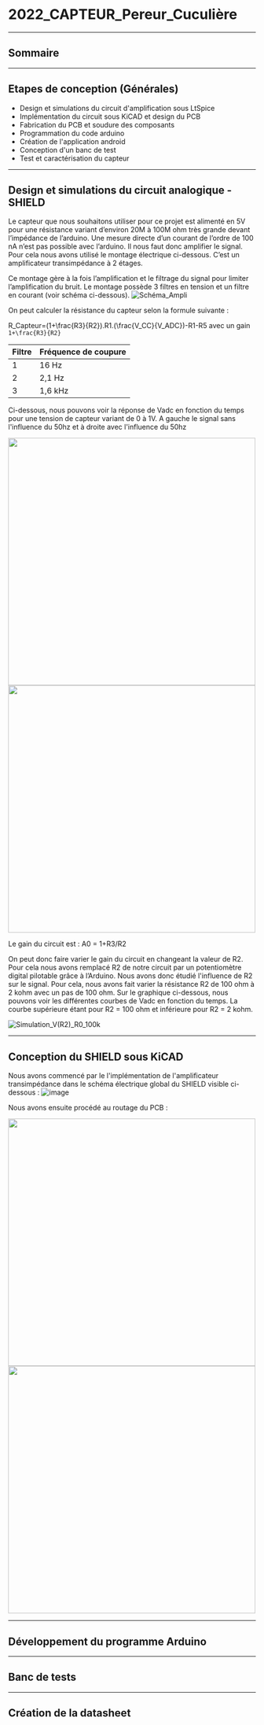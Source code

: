 # 2022_CAPTEUR_Pereur_Cuculière
--------------------------------
## Sommaire

--------------------------------
## Etapes de conception (Générales)

- Design et simulations du circuit d'amplification sous LtSpice
- Implémentation du circuit sous KiCAD et design du PCB
- Fabrication du PCB et soudure des composants
- Programmation du code arduino
- Création de l'application android
- Conception d'un banc de test
- Test et caractérisation du capteur

--------------------------------
## Design et simulations du circuit analogique - SHIELD

Le capteur que nous souhaitons utiliser pour ce projet est alimenté en 5V pour une résistance variant d’environ 20M à 100M ohm très grande devant l’impédance de l’arduino. Une mesure directe d’un courant de l’ordre de 100 nA n’est pas possible avec l’arduino. Il nous faut donc amplifier le signal. Pour cela nous avons utilisé le montage électrique ci-dessous. C’est un amplificateur transimpédance à 2 étages.

Ce montage gère à la fois l’amplification et le filtrage du signal pour limiter l’amplification du bruit. Le montage possède 3 filtres en tension et un filtre en courant (voir schéma ci-dessous).
![Schéma_Ampli](https://user-images.githubusercontent.com/98756768/163346556-cbdbaac7-0b5a-469e-9e8a-d9c0a090c3a1.jpg)

On peut calculer la résistance du capteur selon la formule suivante : 

R_Capteur=(1+\frac{R3}{R2}).R1.(\frac{V_CC}{V_ADC})-R1-R5 avec un gain `1+\frac{R3}{R2}`

|Filtre|Fréquence de coupure|
|------|------|
|  1   | 16 Hz|
|  2   | 2,1 Hz|
|  3   | 1,6 kHz|

Ci-dessous, nous pouvons voir la réponse de Vadc en fonction du temps pour une tension de capteur variant de 0 à 1V. A gauche le signal sans l'influence du 50hz et à droite avec l'influence du 50hz
<p float="left">
  <img src="https://user-images.githubusercontent.com/98756768/163351592-08c6bdaa-d5c6-4ba1-9c82-309b9e376945.jpg" width="503" />
  <img src="https://user-images.githubusercontent.com/98756768/163351538-64b146e8-af4c-4385-9f51-5eae3a89d5b3.jpg" width="503" /> 
</p>

Le gain du circuit est : A0 = 1+R3/R2 

On peut donc faire varier le gain du circuit en changeant la valeur de R2. Pour cela nous avons remplacé R2 de notre circuit par un potentiomètre digital pilotable grâce à l’Arduino. Nous avons donc étudié l'influence de R2 sur le signal. Pour cela, nous avons fait varier la résistance R2 de 100 ohm à 2 kohm avec un pas de 100 ohm. 
Sur le graphique ci-dessous, nous pouvons voir les différentes courbes de Vadc en fonction du temps. La courbe supérieure étant pour R2 = 100 ohm et inférieure pour R2 = 2 kohm. 

![Simulation_V(R2)_R0_100k](https://user-images.githubusercontent.com/98756768/163351654-184a1fdd-b3a8-4426-b8d4-4ebdba35b11a.jpg)




--------------------------------
## Conception du SHIELD sous KiCAD

Nous avons commencé par le l'implémentation de l'amplificateur transimpédance dans le schéma électrique global du SHIELD visible ci-dessous : 
![image](https://user-images.githubusercontent.com/98756768/161789242-9f2b5f16-10a0-4c07-a2e3-fd237e8268ff.png)

Nous avons ensuite procédé au routage du PCB : 

<p float="center">
  <img src="https://user-images.githubusercontent.com/98756768/161790127-bbae3fb0-e9b2-458b-a9d0-22b62c6be26e.jpg" width="503" />
  <img src="https://user-images.githubusercontent.com/98756768/163398497-e9f91af6-3401-43fa-834c-9181a942b9ca.jpg" width="503" /> 
</p>


--------------------------------
## Développement du programme Arduino


--------------------------------
## Banc de tests


--------------------------------
## Création de la datasheet
